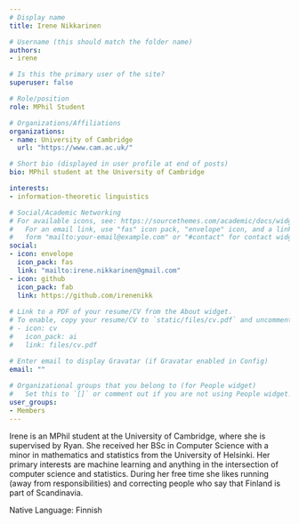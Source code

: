 ```yaml
---
# Display name
title: Irene Nikkarinen

# Username (this should match the folder name)
authors:
- irene

# Is this the primary user of the site?
superuser: false

# Role/position
role: MPhil Student

# Organizations/Affiliations
organizations:
- name: University of Cambridge
  url: "https://www.cam.ac.uk/"

# Short bio (displayed in user profile at end of posts)
bio: MPhil student at the University of Cambridge

interests:
- information-theoretic linguistics

# Social/Academic Networking
# For available icons, see: https://sourcethemes.com/academic/docs/widgets/#icons
#   For an email link, use "fas" icon pack, "envelope" icon, and a link in the
#   form "mailto:your-email@example.com" or "#contact" for contact widget.
social:
- icon: envelope
  icon_pack: fas
  link: "mailto:irene.nikkarinen@gmail.com" 
- icon: github
  icon_pack: fab
  link: https://github.com/irenenikk
  
# Link to a PDF of your resume/CV from the About widget.
# To enable, copy your resume/CV to `static/files/cv.pdf` and uncomment the lines below.  
# - icon: cv
#   icon_pack: ai
#   link: files/cv.pdf 

# Enter email to display Gravatar (if Gravatar enabled in Config)
email: ""
  
# Organizational groups that you belong to (for People widget)
#   Set this to `[]` or comment out if you are not using People widget.  
user_groups:
- Members
---
```

Irene is an MPhil student at the University of Cambridge, where she is supervised by Ryan. She received her BSc in Computer Science with a minor in mathematics and statistics from the University of Helsinki. Her primary interests are machine learning and anything in the intersection of computer science and statistics. During her free time she likes running (away from responsibilities) and correcting people who say that Finland is part of Scandinavia.

Native Language: Finnish

